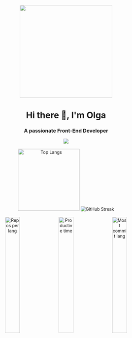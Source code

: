 
<div align="center">
  <img width="300" src="https://media.giphy.com/media/v1.Y2lkPTc5MGI3NjExZnh3NjQwbGpxMDN5NzloeDk3bWVtOXhieGxkOHl3Mm9vNmZza2tqZSZlcD12MV9pbnRlcm5hbF9naWZfYnlfaWQmY3Q9Zw/L1R1tvI9svkIWwpVYr/giphy.gif" />
</div>



<h1 align="center">Hi there 👋, I'm Olga</h1>
<h3 align="center">A passionate Front-End Developer</h3>


<!-- SKILLS -->

<div align="center">
    <img src="https://skillicons.dev/icons?i=html,css,sass,tailwind,javascript,typescript,angular,react,nodejs,vscode,git,figma" />
</div>

<br>

<div align="center">
  <img src="https://github-readme-stats.vercel.app/api/top-langs/?username=OlgaTorok&langs_count=8&show_icons=true&layout=compact&theme=react&border_radius=4.5" alt="Top Langs" height="200" />
  <img src="https://streak-stats.demolab.com?user=OlgaTorok&theme=react&hide_border=true&card_width=500&card_height=200" alt="GitHub Streak" />
</div>

<br>
  
<div align="center"> 
  <img src="http://github-profile-summary-cards.vercel.app/api/cards/repos-per-language?username=OlgaTorok&theme=react" alt="Repos per lang" width="31%" align="left"/>
  <img src="http://github-profile-summary-cards.vercel.app/api/cards/most-commit-language?username=OlgaTorok&theme=react" alt="Most commit lang" width="31%" align="right" />
  <img src="https://github-profile-summary-cards.vercel.app/api/cards/productive-time?username=OlgaTorok&theme=react" alt="Productive time" width="31%" align="center" />  
  </br></br>
   </a>

</div>




<!--  
[![Ashutosh's github activity graph](https://github-readme-activity-graph.vercel.app/graph?username=OlgaTorok&theme=react&height=250&radius=4.5)](https://github.com/OlgaTorok/github-readme-activity-graph)
-->
 
